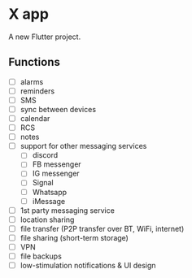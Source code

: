 # X app

A new Flutter project.

## Functions
- [ ]  alarms
- [ ]  reminders
- [ ]  SMS
- [ ]  sync between devices
- [ ]  calendar
- [ ]  RCS
- [ ]  notes
- [ ]  support for other messaging services
    - [ ]  discord
    - [ ]  FB messenger
    - [ ]  IG messenger
    - [ ]  Signal
    - [ ]  Whatsapp
    - [ ]  iMessage
- [ ]  1st party messaging service
- [ ]  location sharing
- [ ]  file transfer (P2P transfer over BT, WiFi, internet)
- [ ]  file sharing (short-term storage)
- [ ]  VPN
- [ ]  file backups
- [ ]  low-stimulation notifications & UI design 
